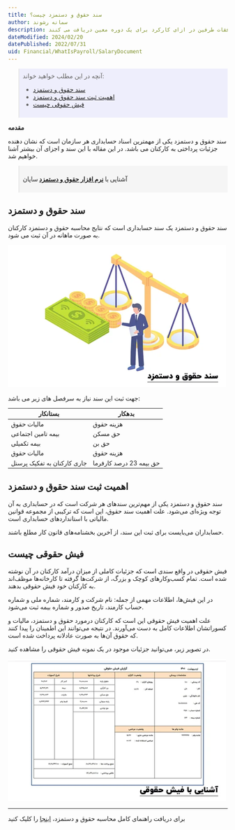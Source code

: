 ```yaml
---
title: سند حقوق و دستمزد چیست؟
author: سمانه رشوند  
description: مبلغی که کارمندان و کارگران از جانب کارفرما طبق قانون وزارت کار و توافقات طرفین در ازای کارکرد برای یک دوره معین دریافت می کنند.
dateModified: 2024/02/20
datePublished: 2022/07/31
uid: Financial/WhatIsPayroll/SalaryDocument
---
```


<blockquote style="background-color:#eeeefc; padding:0.5rem">
آنچه در این مطلب خواهید خواند:

- [سند حقوق و دستمزد](#سند-حقوق-و-دستمزد)
- [اهمیت ثبت سند حقوق و دستمزد](#اهمیت-ثبت-سند-حقوق-و-دستمزد)
- [فیش حقوقی چیست](#فیش-حقوقی-چیست)

</blockquote>

**مقدمه**

سند حقوق و دستمزد یکی از مهمترین اسناد حسابداری هر سازمان است که نشان دهنده جزئیات پرداختی به کارکنان می باشد. در این مقاله با این سند و اجزای آن بیشتر آشنا خواهیم شد.

<blockquote style="background-color:#f5f5f5; padding:0.5rem">
<p><strong>آشنایی با <a href="https://www.hooshkar.com/Software/Sayan/Module/Payroll" target="_blank">نرم افزار حقوق و دستمزد</a> سایان</strong></p></blockquote>

## سند حقوق و دستمزد


سند حقوق و دستمزد یک سند حسابداری است که نتایج محاسبه حقوق و دستمزد کارکنان به صورت ماهانه در آن ثبت می شود.

![سند حقوق و دستمزد](./Images/SalaryDocument.webp)

 جهت ثبت این سند نیاز به سرفصل های زیر می باشد:

بستانکار | بدهکار
------------ | -------------
مالیات حقوق | هزینه حقوق
بیمه تامین اجتماعی |  حق مسکن
بیمه تکمیلی |  حق بن
مالیات حقوق | هزینه حقوق
جاری کارکنان به تفکیک پرسنل | حق بیمه 23 درصد کارفرما


## اهمیت ثبت سند حقوق و دستمزد

سند حقوق و دستمزد یکی از مهم‌ترین سندهای هر شرکت است که در حسابداری به آن توجه ویژه‌ای می‌شود. علت اهمیت سند حقوق، این است که ترکیبی از مجموعه قوانین مالیاتی با استانداردهای حسابداری است.

حسابداران می‌بایست برای ثبت این سند، از آخرین بخشنامه‌های قانون کار مطلع باشند.

## فیش حقوقی چیست

فیش حقوقی در واقع سندی است که جزئیات کاملی از میزان درآمد کارکنان در آن نوشته شده است. 
تمام کسب‌وکارهای کوچک و بزرگ، از شرکت‌ها گرفته تا کارخانه‌ها موظف‌اند به کارکنان خود فیش حقوقی بدهند. 

در این فیش‌ها، اطلاعات مهمی از جمله: نام شرکت و کارمند، شماره ملی و شماره حساب کارمند، تاریخ صدور و شماره بیمه ثبت می‌شود.

علت اهمیت فیش حقوقی این است که کارکنان درمورد حقوق و دستمزد، مالیات و کسوراتشان اطلاعات کامل به دست می‌آورند. در نتیجه می‌توانند این اطمینان را پیدا کنند که حقوق آن‌ها به صورت عادلانه پرداخت شده است. 

در تصویر زیر، می‌توانید جزئیات موجود در یک نمونه فیش حقوقی را مشاهده کنید.

![جزئیات فیش حقوقی](./Images/WhatIsPayslip.webp)

---

برای دریافت راهنمای کامل محاسبه حقوق و دستمزد، <a href="https://www.hooshkar.com" target="_blank">اینجا</a> را کلیک کنید